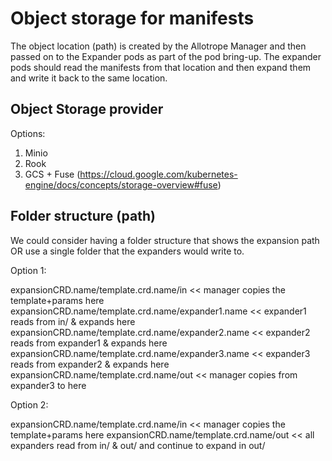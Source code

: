# Object storage for manifests

The object location (path) is created by the Allotrope Manager and then passed on to the Expander pods as part of the pod bring-up.
The expander pods should read the manifests from that location and then expand them and write it back to the same location.

## Object Storage provider

Options:
1. Minio
2. Rook
3. GCS + Fuse (https://cloud.google.com/kubernetes-engine/docs/concepts/storage-overview#fuse)

## Folder structure (path)
We could consider having a folder structure that shows the expansion path OR use a single folder that the expanders would write to.


Option 1:

expansionCRD.name/template.crd.name/in       << manager copies the template+params here
expansionCRD.name/template.crd.name/expander1.name << expander1 reads from in/ & expands here
expansionCRD.name/template.crd.name/expander2.name << expander2 reads from expander1 & expands here
expansionCRD.name/template.crd.name/expander3.name << expander3 reads from expander2 & expands here
expansionCRD.name/template.crd.name/out      << manager copies from expander3 to here

Option 2:

expansionCRD.name/template.crd.name/in       << manager copies the template+params here
expansionCRD.name/template.crd.name/out   << all expanders read from in/ & out/ and continue to expand in out/



